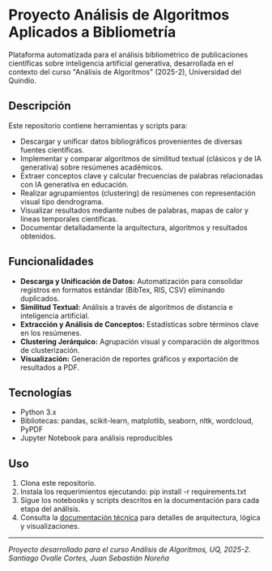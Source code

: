 # Proyecto Análisis de Algoritmos Aplicados a Bibliometría

Plataforma automatizada para el análisis bibliométrico de publicaciones científicas sobre inteligencia artificial generativa, desarrollada en el contexto del curso "Análisis de Algoritmos" (2025-2), Universidad del Quindío.

## Descripción

Este repositorio contiene herramientas y scripts para:
- Descargar y unificar datos bibliográficos provenientes de diversas fuentes científicas.
- Implementar y comparar algoritmos de similitud textual (clásicos y de IA generativa) sobre resúmenes académicos.
- Extraer conceptos clave y calcular frecuencias de palabras relacionadas con IA generativa en educación.
- Realizar agrupamientos (clustering) de resúmenes con representación visual tipo dendrograma.
- Visualizar resultados mediante nubes de palabras, mapas de calor y líneas temporales científicas.
- Documentar detalladamente la arquitectura, algoritmos y resultados obtenidos.

## Funcionalidades

- **Descarga y Unificación de Datos:** Automatización para consolidar registros en formatos estándar (BibTex, RIS, CSV) eliminando duplicados.
- **Similitud Textual:** Análisis a través de algoritmos de distancia e inteligencia artificial.
- **Extracción y Análisis de Conceptos:** Estadísticas sobre términos clave en los resúmenes.
- **Clustering Jerárquico:** Agrupación visual y comparación de algoritmos de clusterización.
- **Visualización:** Generación de reportes gráficos y exportación de resultados a PDF.

## Tecnologías

- Python 3.x
- Bibliotecas: pandas, scikit-learn, matplotlib, seaborn, nltk, wordcloud, PyPDF
- Jupyter Notebook para análisis reproducibles

## Uso

1. Clona este repositorio.
2. Instala los requerimientos ejecutando:
pip install -r requirements.txt
3. Sigue los notebooks y scripts descritos en la documentación para cada etapa del análisis.
4. Consulta la [documentación técnica](docs/) para detalles de arquitectura, lógica y visualizaciones.

---

*Proyecto desarrollado para el curso Análisis de Algoritmos, UQ, 2025-2.*
*Santiago Ovalle Cortes, Juan Sebastián Noreña*
